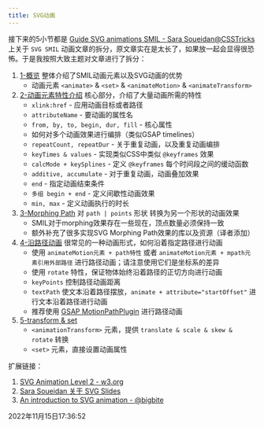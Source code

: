 ```yaml
---
title: SVG动画
---
```

接下来的5小节都是 [Guide SVG animations SMIL - Sara Soueidan@CSSTricks](https://css-tricks.com/guide-svg-animations-smil/) 上关于 `SVG SMIL` 动画文章的拆分，原文章实在是太长了，如果放一起会显得很恐怖。于是我按照大致主题对文章进行了拆分：

1. [1-概览](./svg-animation-overview) 整体介绍了SMIL动画元素以及SVG动画的优势
   - 动画元素 `<animate>` & `<set>` & `<animateMotion>` & `<animateTransform>`
2. [2-动画元素特性介绍](./svg-animation-attributes) 核心部分，介绍了大量动画所需的特性
   - `xlink:href` - 应用动画目标或者路径
   - `attributeName` - 要动画的属性名
   - `from, by, to, begin, dur, fill` - 核心属性
   - 如何对多个动画效果进行编排（类似GSAP timelines）
   - `repeatCount, repeatDur` - 关于重复动画，以及重复动画编排
   - `keyTimes & values` - 实现类似CSS中类似 `@keyframes` 效果
   - `calcMode + keySplines` - 定义 `@keyframes` 每个时间段之间的缓动函数
   - `additive, accumulate` - 对于重复动画，动画叠加效果
   - `end` - 指定动画结束条件
   - `多组 begin + end` - 定义间歇性动画效果
   - `min, max` - 定义动画执行的时长
3. [3-Morphing Path](./svg-animation-morphing-path) 对 `path | points` 形状 转换为另一个形状的动画效果
   - SMIL对于morphing效果存在一些现在，顶点数量必须保持一致
   - 额外补充了很多实现SVG Morphing Path效果的库以及资源（译者添加）
4. [4-沿路径动画](./svg-animation-motion-path) 很常见的一种动画形式，如何沿着指定路径进行动画
   - 使用 `animateMotion元素 + path特性` 或者 `animateMotion元素 + mpath元素引用外部路径` 进行路径动画；请注意使用它们是坐标系的差异
   - 使用 `rotate` 特性，保证物体始终沿着路径的正切方向进行动画
   - `keyPoints` 控制路径动画距离
   - `textPath` 使文本沿着路径摆放，`animate + attribute="startOffset"` 进行文本沿着路径进行动画
   - 推荐使用 [GSAP MotionPathPlugin](https://greensock.com/docs/v3/Plugins/MotionPathPlugin) 进行路径动画
5. [5-transform & set](./svg-animation-transformations)
   - `<animationTransform>` 元素，提供 `translate & scale & skew & rotate` 转换
   - `<set>` 元素，直接设置动画属性



扩展链接：

1. [SVG Animation Level 2 - w3.org](https://svgwg.org/specs/animations/)
2. [Sara Soueidan 关于 SVG Slides](http://slides.com/sarasoueidan/on-the-edge-of-svg)
3. [An introduction to SVG animation - @bigbite](https://bigbite.net/2013/11/27/introduction-svg-animation/)









2022年11月15日17:36:52

